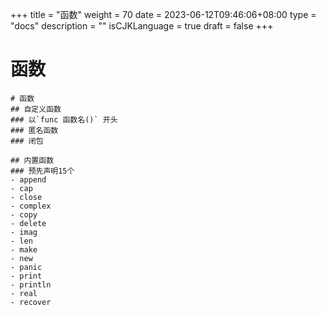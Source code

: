 +++
title = "函数"
weight = 70
date = 2023-06-12T09:46:06+08:00
type = "docs"
description = ""
isCJKLanguage = true
draft = false
+++

# 函数

```markmap
# 函数
## 自定义函数
### 以`func 函数名()` 开头
### 匿名函数
### 闭包

## 内置函数
### 预先声明15个
- append
- cap
- close
- complex
- copy
- delete
- imag
- len
- make
- new
- panic
- print
- println
- real
- recover
```

